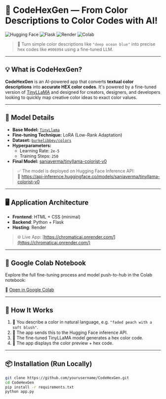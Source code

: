 # 🎨 CodeHexGen — From Color Descriptions to Color Codes with AI!

![Hugging Face](https://img.shields.io/badge/HuggingFace-Model-yellow) ![Flask](https://img.shields.io/badge/Backend-Flask-blue) ![Render](https://img.shields.io/badge/Hosted%20on-Render-green) ![Colab](https://img.shields.io/badge/Train%20on-Google%20Colab-red)

> 🚀 Turn simple color descriptions like `"deep ocean blue"` into precise hex codes like `#006994` using a fine-tuned LLM.

---

## 💡 What is CodeHexGen?

**CodeHexGen** is an AI-powered app that converts **textual color descriptions** into **accurate HEX color codes**. It's powered by a fine-tuned version of [TinyLLaMA](https://huggingface.co/TinyLlama) and designed for creators, designers, and developers looking to quickly map creative color ideas to exact color values.

---

## 🤖 Model Details

- **Base Model:** [`TinyLlama`](https://huggingface.co/TinyLlama)
- **Fine-tuning Technique:** LoRA (Low-Rank Adaptation)
- **Dataset:** [`burkelibbey/colors`](https://huggingface.co/datasets/burkelibbey/colors)
- **Hyperparameters:**
  - Learning Rate: `2e-5`
  - Training Steps: `250`
- **Final Model:** [saniaverma/tinyllama-colorist-v0](https://huggingface.co/saniaverma/tinyllama-colorist-v0)

> ✅ The model is deployed on Hugging Face Inference API:  
> 🔗 https://api-inference.huggingface.co/models/saniaverma/tinyllama-colorist-v0

---

## 🖥️ Application Architecture

- **Frontend**: HTML + CSS (minimal)
- **Backend**: Python + Flask
- **Hosting**: Render

> 🌐 Live App: [https://chromaticai.onrender.com/](https://chromaticai.onrender.com/)

---

## 📒 Google Colab Notebook

Explore the full fine-tuning process and model push-to-hub in the Colab notebook:

📓 [Open in Google Colab](https://colab.research.google.com/drive/12-5O6NvMdISOe0KVeHBrLkHMxMFqGp9Y#scrollTo=4Ho3JJDLt6Pa)

---

## 🧪 How It Works

1. 🧠 You describe a color in natural language, e.g. `"faded peach with a soft blush"`.
2. 🚀 The app sends this to the Hugging Face inference API.
3. 🎯 The fine-tuned TinyLLaMA model generates a hex color code.
4. 🌈 The app displays the color preview + hex code.

---

## 📦 Installation (Run Locally)

```bash
git clone https://github.com/yourusername/CodeHexGen.git
cd CodeHexGen
pip install -r requirements.txt
python app.py
